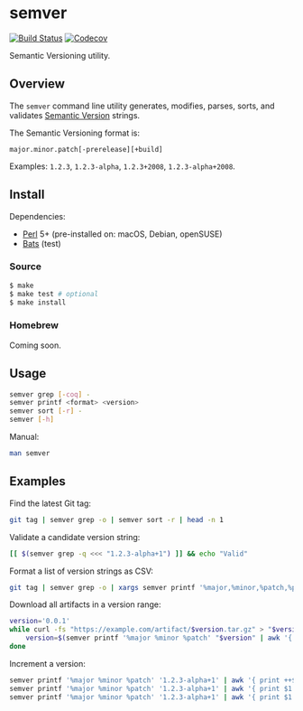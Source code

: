 # semver

[![Build Status](https://travis-ci.com/chriskilding/semver.svg?branch=master)](https://travis-ci.com/chriskilding/semver)
[![Codecov](https://codecov.io/gh/chriskilding/semver/branch/master/graph/badge.svg)](https://codecov.io/gh/chriskilding/semver)

Semantic Versioning utility.

## Overview

The `semver` command line utility generates, modifies, parses, sorts, and validates [Semantic Version](https://semver.org/) strings.

The Semantic Versioning format is:

    major.minor.patch[-prerelease][+build]

Examples: `1.2.3`, `1.2.3-alpha`, `1.2.3+2008`, `1.2.3-alpha+2008`.

## Install

Dependencies:

- [Perl](http://www.perl.org) 5+ (pre-installed on: macOS, Debian, openSUSE)
- [Bats](https://github.com/bats-core/bats-core) (test)

### Source

```bash
$ make
$ make test # optional
$ make install
```

### Homebrew

Coming soon.

## Usage

```bash
semver grep [-coq] -
semver printf <format> <version>
semver sort [-r] -
semver [-h]
```

Manual:

```bash
man semver
```

## Examples

Find the latest Git tag:

```bash
git tag | semver grep -o | semver sort -r | head -n 1
```    

Validate a candidate version string:

```bash
[[ $(semver grep -q <<< "1.2.3-alpha+1") ]] && echo "Valid"
```

Format a list of version strings as CSV:

```bash
git tag | semver grep -o | xargs semver printf '%major,%minor,%patch,%prerelease,%build' {}
```

Download all artifacts in a version range:

```bash
version='0.0.1'
while curl -fs "https://example.com/artifact/$version.tar.gz" > "$version.tar.gz"; do
    version=$(semver printf '%major %minor %patch' "$version" | awk '{ print $1 "." $2 "." ++$3 }')
done
```

Increment a version:

```bash
semver printf '%major %minor %patch' '1.2.3-alpha+1' | awk '{ print ++$1 "." 0 "." 0 }'     # => 2.0.0
semver printf '%major %minor %patch' '1.2.3-alpha+1' | awk '{ print $1 "." ++$2 "." 0 }'    # => 1.3.0
semver printf '%major %minor %patch' '1.2.3-alpha+1' | awk '{ print $1 "." $2 "." ++$3 }'   # => 1.2.4
```
